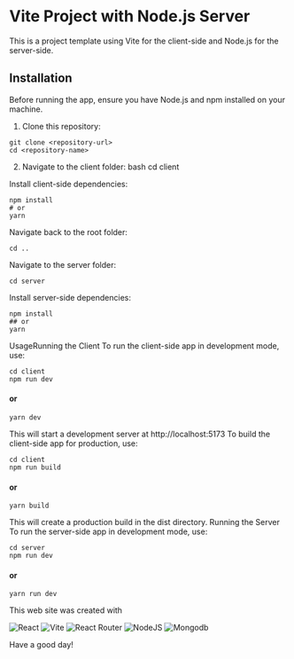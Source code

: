# Vite Project with Node.js Server

This is a project template using Vite for the client-side and Node.js for the server-side.

## Installation

Before running the app, ensure you have Node.js and npm installed on your machine.

1. Clone this repository:

```
git clone <repository-url>
cd <repository-name>
```
2. Navigate to the client folder:
bash
cd client

Install client-side dependencies:
```
npm install
# or
yarn
```

Navigate back to the root folder:

```
cd ..
```

Navigate to the server folder:

```
cd server
```
Install server-side dependencies:
```
npm install
## or
yarn
```
UsageRunning the Client
To run the client-side app in development mode, use:
```
cd client
npm run dev
```
#### or
```
yarn dev
```

This will start a development server at http://localhost:5173
To build the client-side app for production, use:

```
cd client
npm run build
```
#### or
```
yarn build
```

This will create a production build in the dist directory.
Running the Server
To run the server-side app in development mode, use:

```
cd server
npm run dev
```
#### or
```
yarn run dev
```

This web site was created with

![React](https://img.shields.io/badge/react-%2320232a.svg?style=for-the-badge&logo=react&logoColor=%2361DAFB)
![Vite](https://img.shields.io/badge/vite-%2320232a.svg?style=for-the-badge&logo=vite&logoColor=%2361DAFB)
![React Router](https://img.shields.io/badge/React_Router-CA4245?style=for-the-badge&logo=react-router&logoColor=white)
![NodeJS](https://img.shields.io/badge/node.js-6DA55F?style=for-the-badge&logo=node.js&logoColor=white)
![Mongodb](https://img.shields.io/badge/Mongodb-6DA55F?style=for-the-badge&logo=Mongodb&logoColor=white)

Have a good day!